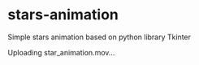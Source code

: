 # stars-animation
Simple stars animation based on python library Tkinter


Uploading star_animation.mov…


